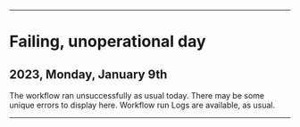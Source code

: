 
***

# Failing, unoperational day

## 2023, Monday, January 9th

The workflow ran unsuccessfully as usual today. There may be some unique errors to display here. Workflow run Logs are available, as usual.

***
